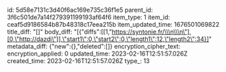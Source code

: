 id: 5d58e7131c3d40f6ac169e735c36f1e5
parent_id: 3f6c501de7a14f279391199193af64f6
item_type: 1
item_id: ceaf5d9186584b87b48318c17eea215b
item_updated_time: 1676501069822
title_diff: "[]"
body_diff: "[{\"diffs\":[[1,\"https://syntonie.fr/\\\n\\\n\"],[0,\"http://dazdi\"]],\"start1\":0,\"start2\":0,\"length1\":12,\"length2\":34}]"
metadata_diff: {"new":{},"deleted":[]}
encryption_cipher_text: 
encryption_applied: 0
updated_time: 2023-02-16T12:51:57.026Z
created_time: 2023-02-16T12:51:57.026Z
type_: 13